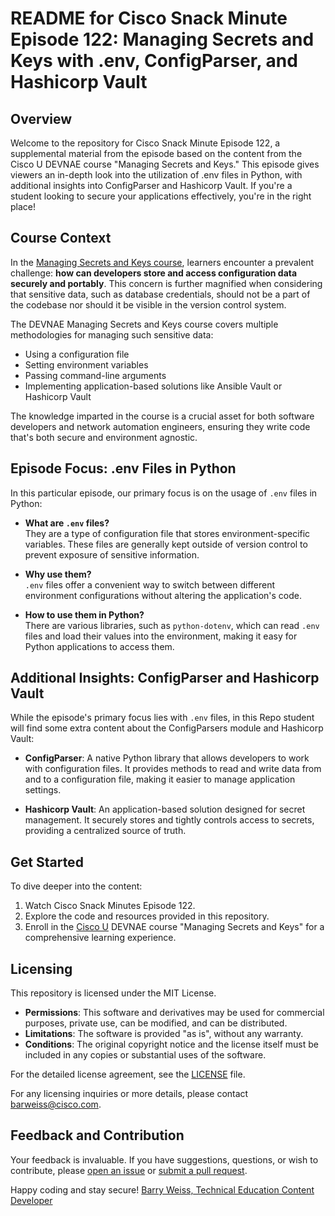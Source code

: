 # README for Cisco Snack Minute Episode 122: Managing Secrets and Keys with .env, ConfigParser, and Hashicorp Vault

## Overview

Welcome to the repository for Cisco Snack Minute Episode 122, a supplemental material from the episode based on the content from the Cisco U DEVNAE course "Managing Secrets and Keys." This episode gives viewers an in-depth look into the utilization of .env files in Python, with additional insights into ConfigParser and Hashicorp Vault. If you're a student looking to secure your applications effectively, you're in the right place!

## Course Context

In the [Managing Secrets and Keys course](https://ondemandelearning.cisco.com/apollo-alpha/mc_naec10_10/pages/1), learners encounter a prevalent challenge: **how can developers store and access configuration data securely and portably**. This concern is further magnified when considering that sensitive data, such as database credentials, should not be a part of the codebase nor should it be visible in the version control system.

The DEVNAE Managing Secrets and Keys course covers multiple methodologies for managing such sensitive data:

- Using a configuration file
- Setting environment variables
- Passing command-line arguments
- Implementing application-based solutions like Ansible Vault or Hashicorp Vault

The knowledge imparted in the course is a crucial asset for both software developers and network automation engineers, ensuring they write code that's both secure and environment agnostic.

## Episode Focus: .env Files in Python

In this particular episode, our primary focus is on the usage of `.env` files in Python:

- **What are `.env` files?**  
  They are a type of configuration file that stores environment-specific variables. These files are generally kept outside of version control to prevent exposure of sensitive information.

- **Why use them?**  
  `.env` files offer a convenient way to switch between different environment configurations without altering the application's code.

- **How to use them in Python?**  
  There are various libraries, such as `python-dotenv`, which can read `.env` files and load their values into the environment, making it easy for Python applications to access them.

## Additional Insights: ConfigParser and Hashicorp Vault

While the episode's primary focus lies with `.env` files, in this Repo student will find some extra content about the ConfigParsers module and Hashicorp Vault:

- **ConfigParser**: A native Python library that allows developers to work with configuration files. It provides methods to read and write data from and to a configuration file, making it easier to manage application settings.

- **Hashicorp Vault**: An application-based solution designed for secret management. It securely stores and tightly controls access to secrets, providing a centralized source of truth.

## Get Started

To dive deeper into the content:

1. Watch Cisco Snack Minutes Episode 122.
2. Explore the code and resources provided in this repository.
3. Enroll in the [Cisco U](https://u.cisco.com/) DEVNAE course "Managing Secrets and Keys" for a comprehensive learning experience.

## Licensing

This repository is licensed under the MIT License.

- **Permissions**: This software and derivatives may be used for commercial purposes, private use, can be modified, and can be distributed.
- **Limitations**: The software is provided "as is", without any warranty.
- **Conditions**: The original copyright notice and the license itself must be included in any copies or substantial uses of the software.

For the detailed license agreement, see the [LICENSE](./LICENSE) file.

For any licensing inquiries or more details, please contact [barweiss@cisco.com](mailto:barweiss@cisco.com?subject=GitHub%20CiscoLearning_managing_secrets_and_keys%20-%20License%20Inquiry).

## Feedback and Contribution

Your feedback is invaluable. If you have suggestions, questions, or wish to contribute, please [open an issue](https://github.com/CiscoLearning/managing_secrets_and_keys/issues) or [submit a pull request](https://github.com/CiscoLearning/managing_secrets_and_keys/pulls).

Happy coding and stay secure!
[Barry Weiss, Technical Education Content Developer](mailto:barweiss@cisco.com?subject=GitHub-CiscoLearning_managing_secrets_and_keys%20-%20General%20Inquiry)
